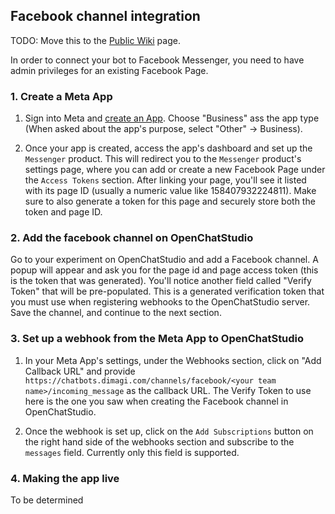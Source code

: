 ## Facebook channel integration
TODO: Move this to the [Public Wiki](https://github.com/dimagi/open-chat-studio/wiki/Experiment-Channels) page.

In order to connect your bot to Facebook Messenger, you need to have admin privileges for an existing Facebook Page.

### 1. Create a Meta App
1. Sign into Meta and [create an App](https://developers.facebook.com/apps/). Choose "Business"  ass the app type (When asked about the app's purpose, select "Other" -> Business).

2. Once your app is created, access the app's dashboard and set up the `Messenger` product. This will redirect you to the `Messenger` product's settings page, where you can add or create a new Facebook Page under the `Access Tokens` section. After linking your page, you'll see it listed with its page ID (usually a numeric value like 158407932224811). Make sure to also generate a token for this page and securely store both the token and page ID.

### 2. Add the facebook channel on OpenChatStudio
Go to your experiment on OpenChatStudio and add a Facebook channel. A popup will appear and ask you for the page id
and page access token (this is the token that was generated). You'll notice another field called "Verify Token" that will be pre-populated. This is a generated verification token that you must use when registering webhooks to the OpenChatStudio server. Save the channel, and continue to the next section.


### 3. Set up a webhook from the Meta App to OpenChatStudio
1. In your Meta App's settings, under the Webhooks section, click on "Add Callback URL" and provide `https://chatbots.dimagi.com/channels/facebook/<your team name>/incoming_message` as the callback URL. The Verify Token to use here is the one you saw when creating the Facebook channel in OpenChatStudio.

2. Once the webhook is set up, click on the `Add Subscriptions` button on the right hand side of the webhooks section and
subscribe to the `messages` field. Currently only this field is supported.

### 4. Making the app live
To be determined